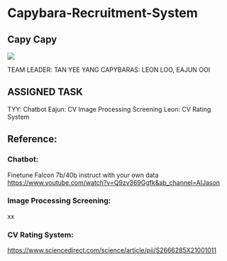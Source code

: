# Capybara-Recruitment-System
## Capy Capy
<img src="https://i.redd.it/0hgbx636otjb1.jpg">


TEAM LEADER: TAN YEE YANG
CAPYBARAS: LEON LOO, EAJUN OOI

## ASSIGNED TASK
TYY: Chatbot
Eajun: CV Image Processing Screening
Leon: CV Rating System

## Reference:
### Chatbot:
Finetune Falcon 7b/40b instruct with your own data
https://www.youtube.com/watch?v=Q9zv369Ggfk&ab_channel=AIJason

### Image Processing Screening:
xx


### CV Rating System:
https://www.sciencedirect.com/science/article/pii/S2666285X21001011
